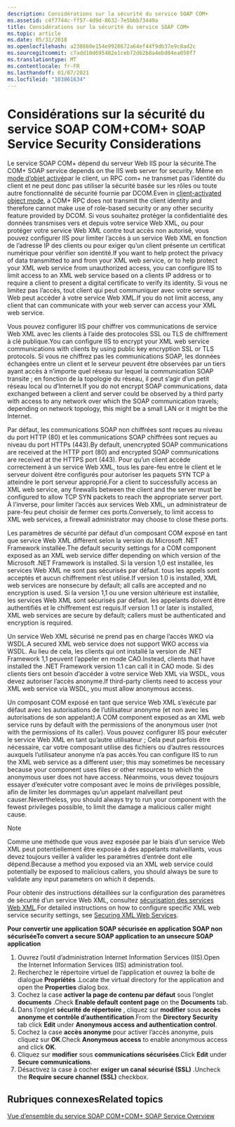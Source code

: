 ```yaml
---
description: Considérations sur la sécurité du service SOAP COM+
ms.assetid: c4f7744c-ff57-4d9d-8632-7e5bbb73449a
title: Considérations sur la sécurité du service SOAP COM+
ms.topic: article
ms.date: 05/31/2018
ms.openlocfilehash: a238860e154e9928672a64ef44f9db37e9c8ad2c
ms.sourcegitcommit: c7add10d695482e1ceb72d62b8a4ebd84ea050f7
ms.translationtype: MT
ms.contentlocale: fr-FR
ms.lasthandoff: 01/07/2021
ms.locfileid: "103861634"
---
```

# <a name="com-soap-service-security-considerations"></a><span data-ttu-id="af8b9-103">Considérations sur la sécurité du service SOAP COM+</span><span class="sxs-lookup"><span data-stu-id="af8b9-103">COM+ SOAP Service Security Considerations</span></span>

<span data-ttu-id="af8b9-104">Le service SOAP COM+ dépend du serveur Web IIS pour la sécurité.</span><span class="sxs-lookup"><span data-stu-id="af8b9-104">The COM+ SOAP service depends on the IIS web server for security.</span></span> <span data-ttu-id="af8b9-105">Même en [mode d’objet activé](accessing-xml-web-services-in-cao-mode.md)par le client, un RPC com+ ne transmet pas l’identité du client et ne peut donc pas utiliser la sécurité basée sur les rôles ou toute autre fonctionnalité de sécurité fournie par DCOM.</span><span class="sxs-lookup"><span data-stu-id="af8b9-105">Even in [client-activated object mode](accessing-xml-web-services-in-cao-mode.md), a COM+ RPC does not transmit the client identity and therefore cannot make use of role-based security or any other security feature provided by DCOM.</span></span> <span data-ttu-id="af8b9-106">Si vous souhaitez protéger la confidentialité des données transmises vers et depuis votre service Web XML, ou pour protéger votre service Web XML contre tout accès non autorisé, vous pouvez configurer IIS pour limiter l’accès à un service Web XML en fonction de l’adresse IP des clients ou pour exiger qu’un client présente un certificat numérique pour vérifier son identité.</span><span class="sxs-lookup"><span data-stu-id="af8b9-106">If you want to help protect the privacy of data transmitted to and from your XML web service, or to help protect your XML web service from unauthorized access, you can configure IIS to limit access to an XML web service based on a clients IP address or to require a client to present a digital certificate to verify its identity.</span></span> <span data-ttu-id="af8b9-107">Si vous ne limitez pas l’accès, tout client qui peut communiquer avec votre serveur Web peut accéder à votre service Web XML.</span><span class="sxs-lookup"><span data-stu-id="af8b9-107">If you do not limit access, any client that can communicate with your web server can access your XML web service.</span></span>

<span data-ttu-id="af8b9-108">Vous pouvez configurer IIS pour chiffrer vos communications de service Web XML avec les clients à l’aide des protocoles SSL ou TLS de chiffrement à clé publique.</span><span class="sxs-lookup"><span data-stu-id="af8b9-108">You can configure IIS to encrypt your XML web service communications with clients by using public key encryption SSL or TLS protocols.</span></span> <span data-ttu-id="af8b9-109">Si vous ne chiffrez pas les communications SOAP, les données échangées entre un client et le serveur peuvent être observées par un tiers ayant accès à n’importe quel réseau sur lequel la communication SOAP transite ; en fonction de la topologie du réseau, il peut s’agir d’un petit réseau local ou d’Internet.</span><span class="sxs-lookup"><span data-stu-id="af8b9-109">If you do not encrypt SOAP communications, data exchanged between a client and server could be observed by a third party with access to any network over which the SOAP communication travels; depending on network topology, this might be a small LAN or it might be the Internet.</span></span>

<span data-ttu-id="af8b9-110">Par défaut, les communications SOAP non chiffrées sont reçues au niveau du port HTTP (80) et les communications SOAP chiffrées sont reçues au niveau du port HTTPs (443).</span><span class="sxs-lookup"><span data-stu-id="af8b9-110">By default, unencrypted SOAP communications are received at the HTTP port (80) and encrypted SOAP communications are received at the HTTPS port (443).</span></span> <span data-ttu-id="af8b9-111">Pour qu’un client accède correctement à un service Web XML, tous les pare-feu entre le client et le serveur doivent être configurés pour autoriser les paquets SYN TCP à atteindre le port serveur approprié.</span><span class="sxs-lookup"><span data-stu-id="af8b9-111">For a client to successfully access an XML web service, any firewalls between the client and the server must be configured to allow TCP SYN packets to reach the appropriate server port.</span></span> <span data-ttu-id="af8b9-112">À l’inverse, pour limiter l’accès aux services Web XML, un administrateur de pare-feu peut choisir de fermer ces ports.</span><span class="sxs-lookup"><span data-stu-id="af8b9-112">Conversely, to limit access to XML web services, a firewall administrator may choose to close these ports.</span></span>

<span data-ttu-id="af8b9-113">Les paramètres de sécurité par défaut d’un composant COM exposé en tant que service Web XML diffèrent selon la version du Microsoft .NET Framework installée.</span><span class="sxs-lookup"><span data-stu-id="af8b9-113">The default security settings for a COM component exposed as an XML web service differ depending on which version of the Microsoft .NET Framework is installed.</span></span> <span data-ttu-id="af8b9-114">Si la version 1,0 est installée, les services Web XML ne sont pas sécurisés par défaut. tous les appels sont acceptés et aucun chiffrement n’est utilisé.</span><span class="sxs-lookup"><span data-stu-id="af8b9-114">If version 1.0 is installed, XML web services are nonsecure by default; all calls are accepted and no encryption is used.</span></span> <span data-ttu-id="af8b9-115">Si la version 1,1 ou une version ultérieure est installée, les services Web XML sont sécurisés par défaut. les appelants doivent être authentifiés et le chiffrement est requis.</span><span class="sxs-lookup"><span data-stu-id="af8b9-115">If version 1.1 or later is installed, XML web services are secure by default; callers must be authenticated and encryption is required.</span></span>

<span data-ttu-id="af8b9-116">Un service Web XML sécurisé ne prend pas en charge l’accès WKO via WSDL.</span><span class="sxs-lookup"><span data-stu-id="af8b9-116">A secured XML web service does not support WKO access via WSDL.</span></span> <span data-ttu-id="af8b9-117">Au lieu de cela, les clients qui ont installé la version de .NET Framework 1,1 peuvent l’appeler en mode CAO.</span><span class="sxs-lookup"><span data-stu-id="af8b9-117">Instead, clients that have installed the .NET Framework version 1.1 can call it in CAO mode.</span></span> <span data-ttu-id="af8b9-118">Si des clients tiers ont besoin d’accéder à votre service Web XML via WSDL, vous devez autoriser l’accès anonyme.</span><span class="sxs-lookup"><span data-stu-id="af8b9-118">If third-party clients need to access your XML web service via WSDL, you must allow anonymous access.</span></span>

<span data-ttu-id="af8b9-119">Un composant COM exposé en tant que service Web XML s’exécute par défaut avec les autorisations de l’utilisateur anonyme (et non avec les autorisations de son appelant).</span><span class="sxs-lookup"><span data-stu-id="af8b9-119">A COM component exposed as an XML web service runs by default with the permissions of the anonymous user (not with the permissions of its caller).</span></span> <span data-ttu-id="af8b9-120">Vous pouvez configurer IIS pour exécuter le service Web XML en tant qu’autre utilisateur ; Cela peut parfois être nécessaire, car votre composant utilise des fichiers ou d’autres ressources auxquels l’utilisateur anonyme n’a pas accès.</span><span class="sxs-lookup"><span data-stu-id="af8b9-120">You can configure IIS to run the XML web service as a different user; this may sometimes be necessary because your component uses files or other resources to which the anonymous user does not have access.</span></span> <span data-ttu-id="af8b9-121">Néanmoins, vous devez toujours essayer d’exécuter votre composant avec le moins de privilèges possible, afin de limiter les dommages qu’un appelant malveillant peut causer.</span><span class="sxs-lookup"><span data-stu-id="af8b9-121">Nevertheless, you should always try to run your component with the fewest privileges possible, to limit the damage a malicious caller might cause.</span></span>

> [!Note]  
> <span data-ttu-id="af8b9-122">Comme une méthode que vous avez exposée par le biais d’un service Web XML peut potentiellement être exposée à des appelants malveillants, vous devez toujours veiller à valider les paramètres d’entrée dont elle dépend.</span><span class="sxs-lookup"><span data-stu-id="af8b9-122">Because a method you exposed via an XML web service could potentially be exposed to malicious callers, you should always be sure to validate any input parameters on which it depends.</span></span>

 

<span data-ttu-id="af8b9-123">Pour obtenir des instructions détaillées sur la configuration des paramètres de sécurité d’un service Web XML, consultez [sécurisation des services Web XML](securing-xml-web-services.md).</span><span class="sxs-lookup"><span data-stu-id="af8b9-123">For detailed instructions on how to configure specific XML web service security settings, see [Securing XML Web Services](securing-xml-web-services.md).</span></span>

<span data-ttu-id="af8b9-124">**Pour convertir une application SOAP sécurisée en application SOAP non sécurisée**</span><span class="sxs-lookup"><span data-stu-id="af8b9-124">**To convert a secure SOAP application to an unsecure SOAP application**</span></span>

1.  <span data-ttu-id="af8b9-125">Ouvrez l’outil d’administration Internet Information Services (IIS).</span><span class="sxs-lookup"><span data-stu-id="af8b9-125">Open the Internet Information Services (IIS) administration tool.</span></span>
2.  <span data-ttu-id="af8b9-126">Recherchez le répertoire virtuel de l’application et ouvrez la boîte de dialogue **Propriétés** .</span><span class="sxs-lookup"><span data-stu-id="af8b9-126">Locate the virtual directory for the application and open the **Properties** dialog box.</span></span>
3.  <span data-ttu-id="af8b9-127">Cochez la case **activer la page de contenu par défaut** sous l’onglet **documents** .</span><span class="sxs-lookup"><span data-stu-id="af8b9-127">Check **Enable default content page** on the **Documents** tab.</span></span>
4.  <span data-ttu-id="af8b9-128">Dans l’onglet **sécurité de répertoire** , cliquez sur **modifier** sous **accès anonyme et contrôle d’authentification**.</span><span class="sxs-lookup"><span data-stu-id="af8b9-128">From the **Directory Security** tab click **Edit** under **Anonymous access and authentication control**.</span></span>
5.  <span data-ttu-id="af8b9-129">Cochez la case **accès anonyme** pour activer l’accès anonyme, puis cliquez sur **OK**.</span><span class="sxs-lookup"><span data-stu-id="af8b9-129">Check **Anonymous access** to enable anonymous access and click **OK**.</span></span>
6.  <span data-ttu-id="af8b9-130">Cliquez sur **modifier** sous **communications sécurisées**.</span><span class="sxs-lookup"><span data-stu-id="af8b9-130">Click **Edit** under **Secure communications**.</span></span>
7.  <span data-ttu-id="af8b9-131">Désactivez la case à cocher **exiger un canal sécurisé (SSL)** .</span><span class="sxs-lookup"><span data-stu-id="af8b9-131">Uncheck the **Require secure channel (SSL)** checkbox.</span></span>

## <a name="related-topics"></a><span data-ttu-id="af8b9-132">Rubriques connexes</span><span class="sxs-lookup"><span data-stu-id="af8b9-132">Related topics</span></span>

<dl> <dt>

[<span data-ttu-id="af8b9-133">Vue d’ensemble du service SOAP COM+</span><span class="sxs-lookup"><span data-stu-id="af8b9-133">COM+ SOAP Service Overview</span></span>](com--soap-service-overview.md)
</dt> </dl>

 

 



